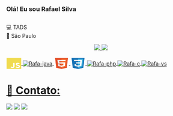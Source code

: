 ### Olá! Eu sou Rafael Silva 
##
💻 TADS <br>
🏡 São Paulo

<div align="center">
    <a href="https://github.com/Rafael-Souz"> 
  <img height="180em" src="https://github-readme-stats.vercel.app/api?username=Rafael-Souz&show_icons=true&theme=dracula&include_all_commits=true&count_private=true"/>
  <img height="180em" src="https://github-readme-stats.vercel.app/api/top-langs/?username=Rafael-Souz&layout=compact&langs_count=7&theme=dracula"/>
</div>
<div style="display: inline_block"><br>

  <img align="center" alt="Rafa-Js" height="30" width="40" src="https://raw.githubusercontent.com/devicons/devicon/master/icons/javascript/javascript-plain.svg">
 <img align="center" alt="Rafa-java" src="https://cdn.jsdelivr.net/gh/devicons/devicon/icons/java/java-original-wordmark.svg" alt="github" width="40" height="40" style="max-  width:100%;"></img>
  <img align="center" alt="Rafa-HTML" height="30" width="40" src="https://raw.githubusercontent.com/devicons/devicon/master/icons/html5/html5-original.svg">
  <img align="center" alt="Rafa-CSS" height="30" width="40" src="https://raw.githubusercontent.com/devicons/devicon/master/icons/css3/css3-original.svg">
  <img  align="center" alt="Rafa-php" src="https://cdn.jsdelivr.net/gh/devicons/devicon/icons/php/php-original.svg" alt="github" width="40" height="40" style="max-width:100%;"></img>
<img   align="center" alt="Rafa-c" src="https://cdn.jsdelivr.net/gh/devicons/devicon/icons/c/c-original.svg" alt="github" width="40" height="40" style="max-width:100%;"></img>
<img   align="center" alt="Rafa-vs"src="https://cdn.jsdelivr.net/gh/devicons/devicon/icons/vscode/vscode-original.svg" alt="github" width="40" height="40" style="max-width:100%;"></img>




</div>
<h1>📱 Contato:  </h1>

  <a href="https://api.whatsapp.com/send?phone=5511962749376" target="_blank"><img src="https://img.shields.io/badge/WhatsApp-25D366?style=for-the-badge&logo=whatsapp&logoColor=whit "></a> 
  <a href = "mailto:rafaelso1992@gmail.com"><img src="https://img.shields.io/badge/Gmail-D14836?style=for-the-badge&logo=gmail&logoColor=white" target="_blank"></a>
 <a href="https://www.linkedin.com/in/rafaelsilva-d-souza" target="_blank"><img src="https://img.shields.io/badge/-LinkedIn-%230077B5?style=for-the-badge&logo=linkedin&logoColor=white" target="_blank"></a> 
</div>
